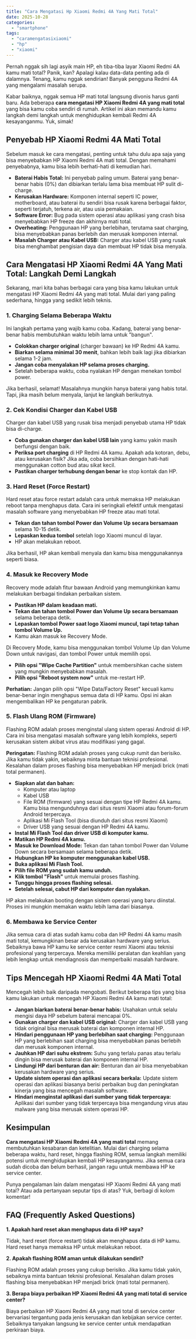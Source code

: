 ```yaml
---
title: "Cara Mengatasi Hp Xiaomi Redmi 4A Yang Mati Total"
date: 2025-10-28
categories: 
  - "smartphone"
tags: 
  - "caramengatasixiaomi"
  - "hp"
  - "xiaomi"
---
```


Pernah nggak sih lagi asyik main HP, eh tiba-tiba layar Xiaomi Redmi 4A kamu mati total? Panik, kan? Apalagi kalau data-data penting ada di dalamnya. Tenang, kamu nggak sendirian! Banyak pengguna Redmi 4A yang mengalami masalah serupa.

Kabar baiknya, nggak semua HP mati total langsung divonis harus ganti baru. Ada beberapa **cara mengatasi HP Xiaomi Redmi 4A yang mati total** yang bisa kamu coba sendiri di rumah. Artikel ini akan memandu kamu langkah demi langkah untuk menghidupkan kembali Redmi 4A kesayanganmu. Yuk, simak!

## Penyebab HP Xiaomi Redmi 4A Mati Total

Sebelum masuk ke cara mengatasi, penting untuk tahu dulu apa saja yang bisa menyebabkan HP Xiaomi Redmi 4A mati total. Dengan memahami penyebabnya, kamu bisa lebih berhati-hati di kemudian hari.

- **Baterai Habis Total:** Ini penyebab paling umum. Baterai yang benar-benar habis (0%) dan dibiarkan terlalu lama bisa membuat HP sulit di-charge.
- **Kerusakan Hardware:** Komponen internal seperti IC power, motherboard, atau baterai itu sendiri bisa rusak karena berbagai faktor, seperti terjatuh, terkena air, atau usia pemakaian.
- **Software Error:** Bug pada sistem operasi atau aplikasi yang crash bisa menyebabkan HP freeze dan akhirnya mati total.
- **Overheating:** Penggunaan HP yang berlebihan, terutama saat charging, bisa menyebabkan panas berlebih dan merusak komponen internal.
- **Masalah Charger atau Kabel USB:** Charger atau kabel USB yang rusak bisa menghambat pengisian daya dan membuat HP tidak bisa menyala.

## Cara Mengatasi HP Xiaomi Redmi 4A Yang Mati Total: Langkah Demi Langkah

Sekarang, mari kita bahas berbagai cara yang bisa kamu lakukan untuk mengatasi HP Xiaomi Redmi 4A yang mati total. Mulai dari yang paling sederhana, hingga yang sedikit lebih teknis.

### 1\. Charging Selama Beberapa Waktu

Ini langkah pertama yang wajib kamu coba. Kadang, baterai yang benar-benar habis membutuhkan waktu lebih lama untuk "bangun".

- **Colokkan charger original** (charger bawaan) ke HP Redmi 4A kamu.
- **Biarkan selama minimal 30 menit**, bahkan lebih baik lagi jika dibiarkan selama 1-2 jam.
- **Jangan coba menyalakan HP selama proses charging.**
- Setelah beberapa waktu, coba nyalakan HP dengan menekan tombol power.

Jika berhasil, selamat! Masalahnya mungkin hanya baterai yang habis total. Tapi, jika masih belum menyala, lanjut ke langkah berikutnya.

### 2\. Cek Kondisi Charger dan Kabel USB

Charger dan kabel USB yang rusak bisa menjadi penyebab utama HP tidak bisa di-charge.

- **Coba gunakan charger dan kabel USB lain** yang kamu yakin masih berfungsi dengan baik.
- **Periksa port charging** di HP Redmi 4A kamu. Apakah ada kotoran, debu, atau kerusakan fisik? Jika ada, coba bersihkan dengan hati-hati menggunakan cotton bud atau sikat kecil.
- **Pastikan charger terhubung dengan benar** ke stop kontak dan HP.

### 3\. Hard Reset (Force Restart)

Hard reset atau force restart adalah cara untuk memaksa HP melakukan reboot tanpa menghapus data. Cara ini seringkali efektif untuk mengatasi masalah software yang menyebabkan HP freeze atau mati total.

- **Tekan dan tahan tombol Power dan Volume Up secara bersamaan** selama 10-15 detik.
- **Lepaskan kedua tombol** setelah logo Xiaomi muncul di layar.
- HP akan melakukan reboot.

Jika berhasil, HP akan kembali menyala dan kamu bisa menggunakannya seperti biasa.

### 4\. Masuk ke Recovery Mode

Recovery mode adalah fitur bawaan Android yang memungkinkan kamu melakukan berbagai tindakan perbaikan sistem.

- **Pastikan HP dalam keadaan mati.**
- **Tekan dan tahan tombol Power dan Volume Up secara bersamaan** selama beberapa detik.
- **Lepaskan tombol Power saat logo Xiaomi muncul, tapi tetap tahan tombol Volume Up.**
- Kamu akan masuk ke Recovery Mode.

Di Recovery Mode, kamu bisa menggunakan tombol Volume Up dan Volume Down untuk navigasi, dan tombol Power untuk memilih opsi.

- **Pilih opsi "Wipe Cache Partition"** untuk membersihkan cache sistem yang mungkin menyebabkan masalah.
- **Pilih opsi "Reboot system now"** untuk me-restart HP.

**Perhatian:** Jangan pilih opsi "Wipe Data/Factory Reset" kecuali kamu benar-benar ingin menghapus semua data di HP kamu. Opsi ini akan mengembalikan HP ke pengaturan pabrik.

### 5\. Flash Ulang ROM (Firmware)

Flashing ROM adalah proses menginstal ulang sistem operasi Android di HP. Cara ini bisa mengatasi masalah software yang lebih kompleks, seperti kerusakan sistem akibat virus atau modifikasi yang gagal.

**Peringatan:** Flashing ROM adalah proses yang cukup rumit dan berisiko. Jika kamu tidak yakin, sebaiknya minta bantuan teknisi profesional. Kesalahan dalam proses flashing bisa menyebabkan HP menjadi brick (mati total permanen).

- **Siapkan alat dan bahan:**
    - Komputer atau laptop
    - Kabel USB
    - File ROM (firmware) yang sesuai dengan tipe HP Redmi 4A kamu. Kamu bisa mengunduhnya dari situs resmi Xiaomi atau forum-forum Android terpercaya.
    - Aplikasi Mi Flash Tool (bisa diunduh dari situs resmi Xiaomi)
    - Driver USB yang sesuai dengan HP Redmi 4A kamu.
- **Instal Mi Flash Tool dan driver USB di komputer kamu.**
- **Matikan HP Redmi 4A kamu.**
- **Masuk ke Download Mode:** Tekan dan tahan tombol Power dan Volume Down secara bersamaan selama beberapa detik.
- **Hubungkan HP ke komputer menggunakan kabel USB.**
- **Buka aplikasi Mi Flash Tool.**
- **Pilih file ROM yang sudah kamu unduh.**
- **Klik tombol "Flash"** untuk memulai proses flashing.
- **Tunggu hingga proses flashing selesai.**
- **Setelah selesai, cabut HP dari komputer dan nyalakan.**

HP akan melakukan booting dengan sistem operasi yang baru diinstal. Proses ini mungkin memakan waktu lebih lama dari biasanya.

### 6\. Membawa ke Service Center

Jika semua cara di atas sudah kamu coba dan HP Redmi 4A kamu masih mati total, kemungkinan besar ada kerusakan hardware yang serius. Sebaiknya bawa HP kamu ke service center resmi Xiaomi atau teknisi profesional yang terpercaya. Mereka memiliki peralatan dan keahlian yang lebih lengkap untuk mendiagnosis dan memperbaiki masalah hardware.

## Tips Mencegah HP Xiaomi Redmi 4A Mati Total

Mencegah lebih baik daripada mengobati. Berikut beberapa tips yang bisa kamu lakukan untuk mencegah HP Xiaomi Redmi 4A kamu mati total:

- **Jangan biarkan baterai benar-benar habis:** Usahakan untuk selalu mengisi daya HP sebelum baterai mencapai 0%.
- **Gunakan charger dan kabel USB original:** Charger dan kabel USB yang tidak original bisa merusak baterai dan komponen internal HP.
- **Hindari penggunaan HP yang berlebihan saat charging:** Penggunaan HP yang berlebihan saat charging bisa menyebabkan panas berlebih dan merusak komponen internal.
- **Jauhkan HP dari suhu ekstrem:** Suhu yang terlalu panas atau terlalu dingin bisa merusak baterai dan komponen internal HP.
- **Lindungi HP dari benturan dan air:** Benturan dan air bisa menyebabkan kerusakan hardware yang serius.
- **Update sistem operasi dan aplikasi secara berkala:** Update sistem operasi dan aplikasi biasanya berisi perbaikan bug dan peningkatan kinerja yang bisa mencegah masalah software.
- **Hindari menginstal aplikasi dari sumber yang tidak terpercaya:** Aplikasi dari sumber yang tidak terpercaya bisa mengandung virus atau malware yang bisa merusak sistem operasi HP.

## Kesimpulan

**Cara mengatasi HP Xiaomi Redmi 4A yang mati total** memang membutuhkan kesabaran dan ketelitian. Mulai dari charging selama beberapa waktu, hard reset, hingga flashing ROM, semua langkah memiliki potensi untuk menghidupkan kembali HP kesayanganmu. Jika semua cara sudah dicoba dan belum berhasil, jangan ragu untuk membawa HP ke service center.

Punya pengalaman lain dalam mengatasi HP Xiaomi Redmi 4A yang mati total? Atau ada pertanyaan seputar tips di atas? Yuk, berbagi di kolom komentar!

## FAQ (Frequently Asked Questions)

**1\. Apakah hard reset akan menghapus data di HP saya?**

Tidak, hard reset (force restart) tidak akan menghapus data di HP kamu. Hard reset hanya memaksa HP untuk melakukan reboot.

**2\. Apakah flashing ROM aman untuk dilakukan sendiri?**

Flashing ROM adalah proses yang cukup berisiko. Jika kamu tidak yakin, sebaiknya minta bantuan teknisi profesional. Kesalahan dalam proses flashing bisa menyebabkan HP menjadi brick (mati total permanen).

**3\. Berapa biaya perbaikan HP Xiaomi Redmi 4A yang mati total di service center?**

Biaya perbaikan HP Xiaomi Redmi 4A yang mati total di service center bervariasi tergantung pada jenis kerusakan dan kebijakan service center. Sebaiknya tanyakan langsung ke service center untuk mendapatkan perkiraan biaya.
